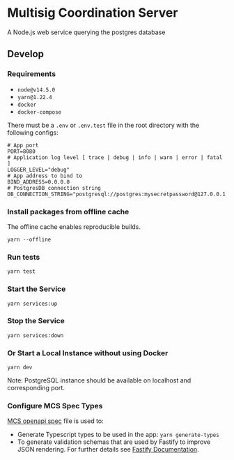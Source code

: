# Multisig Coordination Server

A Node.js web service querying the postgres database

## Develop

### Requirements

- `node@v14.5.0`
- `yarn@1.22.4`
- `docker`
- `docker-compose`

There must be a `.env` or `.env.test` file in the root directory with the following configs:

```
# App port
PORT=8080
# Application log level [ trace | debug | info | warn | error | fatal ]
LOGGER_LEVEL="debug"
# App address to bind to
BIND_ADDRESS=0.0.0.0
# PostgresDB connection string
DB_CONNECTION_STRING="postgresql://postgres:mysecretpassword@127.0.0.1:5432/test"
```

### Install packages from offline cache
The offline cache enables reproducible builds.
```
yarn --offline
```

### Run tests
```
yarn test
```

### Start the Service
```
yarn services:up
```
### Stop the Service
```
yarn services:down
```

### Or Start a Local Instance without using Docker

```
yarn dev
```
Note: PostgreSQL instance should be available on localhost and corresponding port.
### Configure MCS Spec Types

[MCS openapi spec](./src/server/openApi.json) file is used to:

- Generate Typescript types to be used in the app: `yarn generate-types`
- To generate validation schemas that are used by Fastify to improve JSON rendering. For further details see [Fastify Documentation](https://www.fastify.io/docs/v2.10.x/Validation-and-Serialization/#serialization).
